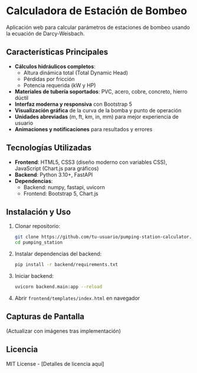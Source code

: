 # Calculadora de Estación de Bombeo

Aplicación web para calcular parámetros de estaciones de bombeo usando la ecuación de Darcy-Weisbach.

## Características Principales
- **Cálculos hidráulicos completos**:
  - Altura dinámica total (Total Dynamic Head)
  - Pérdidas por fricción
  - Potencia requerida (kW y HP)
- **Materiales de tubería soportados**: PVC, acero, cobre, concreto, hierro dúctil
- **Interfaz moderna y responsiva** con Bootstrap 5
- **Visualización gráfica** de la curva de la bomba y punto de operación
- **Unidades abreviadas** (m, ft, km, in, mm) para mejor experiencia de usuario
- **Animaciones y notificaciones** para resultados y errores

## Tecnologías Utilizadas
- **Frontend**: HTML5, CSS3 (diseño moderno con variables CSS), JavaScript (Chart.js para gráficos)
- **Backend**: Python 3.10+, FastAPI
- **Dependencias**: 
  - Backend: numpy, fastapi, uvicorn
  - Frontend: Bootstrap 5, Chart.js

## Instalación y Uso
1. Clonar repositorio:
   ```bash
   git clone https://github.com/tu-usuario/pumping-station-calculator.git
   cd pumping_station
   ```

2. Instalar dependencias del backend:
   ```bash
   pip install -r backend/requirements.txt
   ```

3. Iniciar backend:
   ```bash
   uvicorn backend.main:app --reload
   ```

4. Abrir `frontend/templates/index.html` en navegador

## Capturas de Pantalla
(Actualizar con imágenes tras implementación)

## Licencia
MIT License - [Detalles de licencia aquí]

